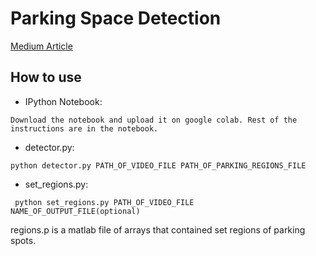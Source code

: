 # Parking Space Detection
[Medium Article](https://medium.com/the-research-nest/parking-space-detection-using-deep-learning-9fc99a63875e)

## How to use


* IPython Notebook:

``` Download the notebook and upload it on google colab. Rest of the instructions are in the notebook. ```

* detector.py:

``` python detector.py PATH_OF_VIDEO_FILE PATH_OF_PARKING_REGIONS_FILE ```

* set_regions.py:

``` python set_regions.py PATH_OF_VIDEO_FILE NAME_OF_OUTPUT_FILE(optional)```

regions.p is a matlab file of arrays that contained set regions of parking spots. 
